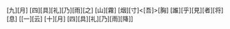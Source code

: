 [九][月] [四][具][礼][乃][雨][之] [山][霧] [烟][寸]<[吾]>[胸] [誰][乎][見][者][将][息] [[一][云] [十][月] [四][具][礼][乃][雨][降]]
